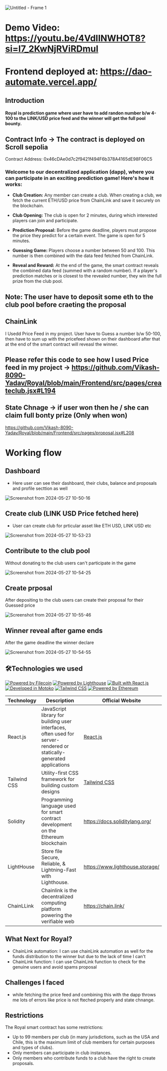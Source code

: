 

![Untitled - Frame 1](https://github.com/Vikash-8090-Yadav/Royal/assets/85225156/18814a50-41f8-4f87-8ae1-d7c53355b5b9)



# Demo Video: https://youtu.be/4VdIINWHOT8?si=I7_2KwNjRViRDmul

#  Frontend deployed at: https://dao-automate.vercel.app/


## Introduction 

#### Royal is prediction game where user have to add randon number b/w 4-100  to the LINK/USD price feed and  the  winner will get the full pool  bounty. 


## Contract Info -> The contract is deployed on Scroll sepolia

Contract Address: 0x46cDAe0d7c2f9421f494F6b378A4165dE98F06C5



### Welcome to our decentralized application (dapp), where you can participate in an exciting prediction game! Here's how it works:

- **Club Creation:** Any member can create a club. When creating a club, we fetch the current ETH/USD price from ChainLink and save it securely on the blockchain.

- **Club Opening:** The club is open for 2 minutes, during which interested players can join and participate.

- **Prediction Proposal:** Before the game deadline, players must propose the price they predict for a certain event. The game is open for 5 minutes.

- **Guessing Game:** Players choose a number between 50 and 100. This number is then combined with the data feed fetched from ChainLink.

- **Reveal and Reward:** At the end of the game, the smart contract reveals the combined data feed (summed with a random number). If a player's prediction matches or is closest to the revealed number, they win the full prize from the club pool.


 ## Note: The user have to  deposit some eth to  the club pool before craeting the proposal


## ChainLink 

I Usedd Price Feed  in my project. User have to Guess a number b/w 50-100, then have to sum up with the pricefeed shown on their dashboard after that at the end of the smart contract will reveasl the winner.

##  Please refer this code to see how I used Price feed in my project ->  https://github.com/Vikash-8090-Yadav/Royal/blob/main/Frontend/src/pages/createclub.jsx#L194

## State Chnage ->  if user won then he / she can claim full bonty prize (Only when won)

https://github.com/Vikash-8090-Yadav/Royal/blob/main/Frontend/src/pages/proposal.jsx#L208


# Working flow 

## Dashboard 
- Here user can see their dashboard, their clubs, balance and proposals and profile secttion as well

![Screenshot from 2024-05-27 10-50-16](https://github.com/Vikash-8090-Yadav/Royal/assets/85225156/2520e6b1-0f0d-4ed7-a184-bbf46fe3cd30)

## Create club (LINK USD Price fetched  here)
- User can create club for prticular asset like ETH USD, LINK USD etc

![Screenshot from 2024-05-27 10-53-23](https://github.com/Vikash-8090-Yadav/Royal/assets/85225156/8943a334-5c9e-4986-99b1-d722d25bb550)


##  Contribute to  the club pool 

Without donating to the club users can't  participate in the  game

![Screenshot from 2024-05-27 10-54-25](https://github.com/Vikash-8090-Yadav/Royal/assets/85225156/f5cec6e5-057a-47fb-9ded-55c6e46d6b35)

## Create prposal 

After depositing to the club  users can create their proposal for their  Guessed price

![Screenshot from 2024-05-27 10-55-46](https://github.com/Vikash-8090-Yadav/Royal/assets/85225156/8256bc52-9a00-42f1-975e-9419a1e9a125)

##  Winner reveal after game ends 
 After the game deadline the winner declare

![Screenshot from 2024-05-27 10-54-55](https://github.com/Vikash-8090-Yadav/Royal/assets/85225156/8f813fd5-1d46-4288-9702-e8f3fec459e0)


## 🛠️Technologies we used

[![Powered by Filecoin](https://img.shields.io/badge/Powered_by-Filecoin-0174F2?logo=filecoin)](https://filecoin.io/)
[![Powered by Lighthouse](https://img.shields.io/badge/Powered_by-Lighthouse-ff69b4?logo=lighthouse)](https://lighthouse.filecoin.io/)
[![Built with React.js](https://img.shields.io/badge/Built_with-React.js-61DAFB?logo=react)](https://reactjs.org/)
[![Developed in Motoko](https://img.shields.io/badge/Developed_in-Motoko-2196F3?logo=dfinity)](https://sdk.dfinity.org/)
[![Tailwind CSS](https://img.shields.io/badge/Styled_with-Tailwind_CSS-38B2AC?logo=tailwind-css)](https://tailwindcss.com/)
[![Powered by Ethereum](https://img.shields.io/badge/Powered_by-Ethereum-3C3C3D?logo=ethereum)](https://ethereum.org/)

| Technology        | Description                                                | Official Website                                     |
|-------------------|------------------------------------------------------------|------------------------------------------------------|
| React.js          | JavaScript library for building user interfaces, often used for server-rendered or statically-generated applications | [React.js](https://reactjs.org/)                      |
| Tailwind CSS      | Utility-first CSS framework for building custom designs   | [Tailwind CSS](https://tailwindcss.com/)              |
| Solidity | Programming language used for smart contract development on the Ethereum blockchain | https://docs.soliditylang.org/ |
|LightHouse | Store file Secure, Reliable, & Lightning-Fast with Lighthouse. |https://www.lighthouse.storage/|
|ChainLLink | Chainlink is the decentralized computing platform powering the verifiable web| https://chain.link/|

## What Next for Royal?

- ChainLink automation: I can use chainLink automation as well for the funds distribution to the winner but due to the lack of time I can't
- ChainLink function: I can use ChainLink function to  check for the genuine users and avoid spams proposal


## Challenges  I faced 

-   while fetching the price feed and combining this with the dapp  throws me lots of errors like price is  not fteched properly and state chnange.

## Restrictions

The Royal smart contract has some restrictions:

- Up to 99 members per club (in many jurisdictions, such as the USA and Chile, this is the maximum limit of club members for certain purposes and types of clubs).
- Only members can participate in club instances.
- Only members who contribute funds to a club have the right to create proposals.
